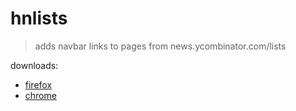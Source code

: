 
# hnlists

> adds navbar links to pages from news.ycombinator.com/lists

downloads:

* [firefox](https://addons.mozilla.org/en-US/firefox/addon/hnlists)
* [chrome](https://chrome.google.com/webstore/detail/hnlinks/ocmmphbmpogonjeohjiapdgbdbpnilbl)